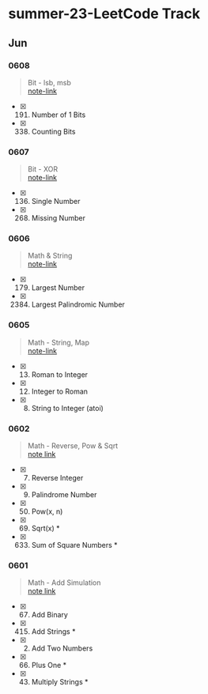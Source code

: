 # summer-23-LeetCode Track
## Jun


### 0608
> Bit - lsb, msb  
> [note-link](/0608_bit_lsb-msb.md)
- [x] 191. Number of 1 Bits
- [x] 338. Counting Bits

### 0607
> Bit - XOR  
> [note-link](/0607_bit_xor.md)
- [x] 136. Single Number
- [x] 268. Missing Number

### 0606
> Math & String  
> [note-link](/0606_math_string-sort.md)
- [x] 179. Largest Number
- [x] 2384. Largest Palindromic Number

### 0605
> Math - String, Map  
> [note-link](/0605_math_string-map.md)
- [x] 13. Roman to Integer
- [x] 12. Integer to Roman
- [x] 8. String to Integer (atoi)

### 0602
> Math - Reverse, Pow & Sqrt  
> [note link](/0602_math_reverse-pow-sqrt.md)
- [x] 7. Reverse Integer
- [x] 9. Palindrome Number
- [x] 50. Pow(x, n)
- [x] 69. Sqrt(x) *
- [x] 633. Sum of Square Numbers *

### 0601 
> Math - Add Simulation  
> [note link](/0601_math_add-simulation.md)
- [x] 67. Add Binary
- [x] 415. Add Strings *
- [x] 2. Add Two Numbers
- [x] 66. Plus One *
- [x] 43. Multiply Strings *
